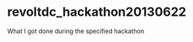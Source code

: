 revoltdc_hackathon20130622
==========================

What I got done during the specified hackathon
